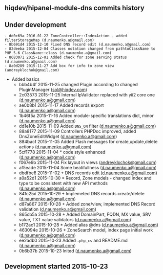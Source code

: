 hiqdev/hipanel-module-dns commits history
-----------------------------------------

## Under development

    - dd0c69a 2016-01-22 ZoneController::IndexAction - added filterStorageMap (d.naumenko.a@gmail.com)
    - 8b691d4 2015-12-10 Fixed DNS record edit (d.naumenko.a@gmail.com)
    - 82deeba 2015-12-04 Classes notation changed from pathtoClassName to PHP 5.6 ClassName::class (d.naumenko.a@gmail.com)
    - 8683071 2015-12-01 Added check for zone serving status (d.naumenko.a@gmail.com)
    - 8a0d289 2015-11-27 Add box for info to zone view (andreyklochok@gmail.com)
- Added basics
    - bbb4b4f 2015-11-25 changed Plugin according to changed PluginManager (sol@hiqdev.com)
    - 2c03573 2015-11-25 Internal IpValidator replaced with yii2 core one (d.naumenko.a@gmail.com)
    - ae0b8b1 2015-11-17 Added records export (d.naumenko.a@gmail.com)
    - 1b46f5a 2015-11-16 Added module-specific translations dict, minor (d.naumenko.a@gmail.com)
    - dd1e10b 2015-11-09 Added `DNS_ON` filter (d.naumenko.a@gmail.com)
    - 88a8177 2015-11-09 Controllers PHPDoc improved, added DnsZoneEditWidget (d.naumenko.a@gmail.com)
    - 884bacf 2015-11-05 Added Flash messages for create,update,delete actions (d.naumenko.a@gmail.com)
    - 5cf1778 2015-11-04  * code style enhanced (d.naumenko.a@gmail.com)
    - f067e9b 2015-11-04 Fix layout in views (andreyklochok@gmail.com)
    - af5eade 2015-11-04 Some beatifullness (d.naumenko.a@gmail.com)
    - dbdfbe8 2015-11-02  + DNS records edit (d.naumenko.a@gmail.com)
    - a0a52d1 2015-10-30  * Record, Zone models - changed index and type to be consistent with new API methods (d.naumenko.a@gmail.com)
    - 841c25d 2015-10-29  + Implemeted DNS records create/delete (d.naumenko.a@gmail.com)
    - d87a867 2015-10-28  + Added zone/view, implemented DNS Record validation (d.naumenko.a@gmail.com)
    - 865cb5a 2015-10-28  + Added DomainPart, FQDN, MX value, SRV value, TXT value validators (d.naumenko.a@gmail.com)
    - b172ac1 2015-10-28  * Added alias @dns (d.naumenko.a@gmail.com)
    - 463094e 2015-10-26  + ZoneSearch model, index page initial work (d.naumenko.a@gmail.com)
    - ee2adb0 2015-10-23 Added `.php_cs` and README.md (d.naumenko.a@gmail.com)
    - 0b6b37b 2015-10-23 Inited (d.naumenko.a@gmail.com)

## Development started 2015-10-23


